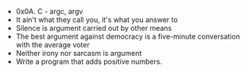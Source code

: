 * 0x0A. C - argc, argv
* It ain't what they call you, it's what you answer to
* Silence is argument carried out by other means
* The best argument against democracy is a five-minute conversation with the average voter
* Neither irony nor sarcasm is argument
* Write a program that adds positive numbers.
